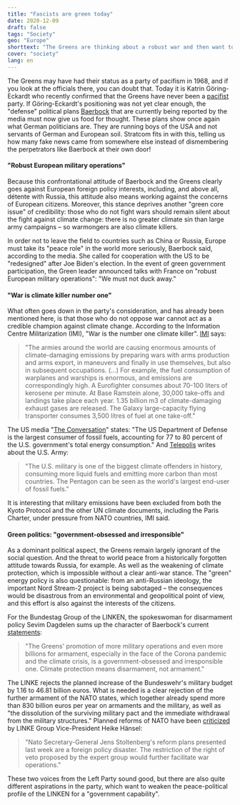 ```yaml
---
title: "Fascists are green today"
date: 2020-12-09
draft: false
tags: "Society"
geo: "Europe"
shorttext: "The Greens are thinking about a robust war and then want to sell us these would be for environmental protection. How low can IQ be?"
cover: "society"
lang: en
---
```


The Greens may have had their status as a party of pacifism in 1968, and if you look at the officials there, you can doubt that. Today it is Katrin Göring-Eckardt who recently confirmed that the Greens have never been a [pacifist](https://www.spiegel.de/politik/deutschland/katrin-goering-eckardt-die-gruenen-waren-noch-nie-eine-pazifistische-partei-a-7b8f8c22-47f6-4e7d-bad1-2160f6950f9a "Die Grünen waren noch nie eine pazifistische Partei") party. If Göring-Eckardt's positioning was not yet clear enough, the "defense" political plans [Baerbock](https://www.berliner-zeitung.de/news/baerbock-will-bundeswehr-staerken-li.122540 "Grünen-Chefin Baerbock will mehr Geld für die Bundeswehr ausgeben") that are currently being reported by the media must now give us food for thought. These plans show once again what German politicians are. They are running boys of the USA and not servants of German and European soil. Stratcom fits in with this, telling us how many fake news came from somewhere else instead of dismembering the perpetrators like Baerbock at their own door!

#### "Robust European military operations"

Because this confrontational attitude of Baerbock and the Greens clearly goes against European foreign policy interests, including, and above all, détente with Russia, this attitude also means working against the concerns of European citizens. Moreover, this stance deprives another "green core issue" of credibility: those who do not fight wars should remain silent about the fight against climate change: there is no greater climate sin than large army campaigns – so warmongers are also climate killers.

In order not to leave the field to countries such as China or Russia, Europe must take its "peace role" in the world more seriously, Baerbock said, according to the media. She called for cooperation with the US to be "redesigned" after Joe Biden's election. In the event of green government participation, the Green leader announced talks with France on "robust European military operations": "We must not duck away."

#### "War is climate killer number one"

What often goes down in the party's consideration, and has already been mentioned here, is that those who do not oppose war cannot act as a credible champion against climate change. According to the Information Centre Militarization (IMI), "War is the number one climate killer". [IMI](http://www.imi-online.de/2019/06/21/krieg-ist-der-groesste-klimakiller/ "Krieg ist der größte Klimakiller") says:

> "The armies around the world are causing enormous amounts of climate-damaging emissions by preparing wars with arms production and arms export, in maneuvers and finally in use themselves, but also in subsequent occupations. (...) For example, the fuel consumption of warplanes and warships is enormous, and emissions are correspondingly high. A Eurofighter consumes about 70-100 liters of kerosene per minute. At Base Ramstein alone, 30,000 take-offs and landings take place each year. 1.35 billion m3 of climate-damaging exhaust gases are released. The Galaxy large-capacity flying transporter consumes 3,500 litres of fuel at one take-off."

The US media "[The Conversation](https://theconversation.com/the-defense-department-is-worried-about-climate-change-and-also-a-huge-carbon-emitter-118017 "The Defense Department is worried about climate change – and also a huge carbon emitter")" states: "The US Department of Defense is the largest consumer of fossil fuels, accounting for 77 to 80 percent of the U.S. government's total energy consumption." And [Telepolis](https://www.heise.de/tp/features/Das-US-Militaer-einer-der-groessten-Klimasuender-in-der-Welt-4455925.html "Das US-Militär - einer der größten Klimasünder in der Welt") writes about the U.S. Army:

> "The U.S. military is one of the biggest climate offenders in history, consuming more liquid fuels and emitting more carbon than most countries. The Pentagon can be seen as the world's largest end-user of fossil fuels."

It is interesting that military emissions have been excluded from both the Kyoto Protocol and the other UN climate documents, including the Paris Charter, under pressure from NATO countries, IMI said.

#### Green politics: "government-obsessed and irresponsible"

As a dominant political aspect, the Greens remain largely ignorant of the social question. And the threat to world peace from a historically forgotten attitude towards Russia, for example. As well as the weakening of climate protection, which is impossible without a clear anti-war stance. The "green" energy policy is also questionable: from an anti-Russian ideology, the important Nord Stream-2 project is being sabotaged – the consequences would be disastrous from an environmental and geopolitical point of view, and this effort is also against the interests of the citizens.

For the Bundestag Group of the LINKEN, the spokeswoman for disarmament policy Sevim Dagdelen sums up the character of Baerbock's current [statements](https://www.linksfraktion.de/presse/pressemitteilungen/detail/aufruestungsplaene-von-annalena-baerbock-sind-regierungsversessen-und-klimafeindlich/ "Aufrüstungspläne von Annalena Baerbock sind regierungsversessen und klimafeindlich"):

> "The Greens' promotion of more military operations and even more billions for armament, especially in the face of the Corona pandemic and the climate crisis, is a government-obsessed and irresponsible one. Climate protection means disarmament, not armament."

The LINKE rejects the planned increase of the Bundeswehr's military budget by 1.16 to 46.81 billion euros. What is needed is a clear rejection of the further armament of the NATO states, which together already spend more than 830 billion euros per year on armaments and the military, as well as "the dissolution of the surviving military pact and the immediate withdrawal from the military structures." Planned reforms of NATO have been [criticized](https://www.linksfraktion.de/presse/pressemitteilungen/detail/nato-reformplaene-ablehnen-und-truppen-aus-afghanistan-umgehend-abziehen/ "NATO-Reformpläne ablehnen und Truppen aus Afghanistan umgehend abziehen") by LINKE Group Vice-President Heike Hänsel:

> "Nato Secretary-General Jens Stoltenberg's reform plans presented last week are a foreign policy disaster. The restriction of the right of veto proposed by the expert group would further facilitate war operations."

These two voices from the Left Party sound good, but there are also quite different aspirations in the party, which want to weaken the peace-political profile of the LINKEN for a "government capability".
